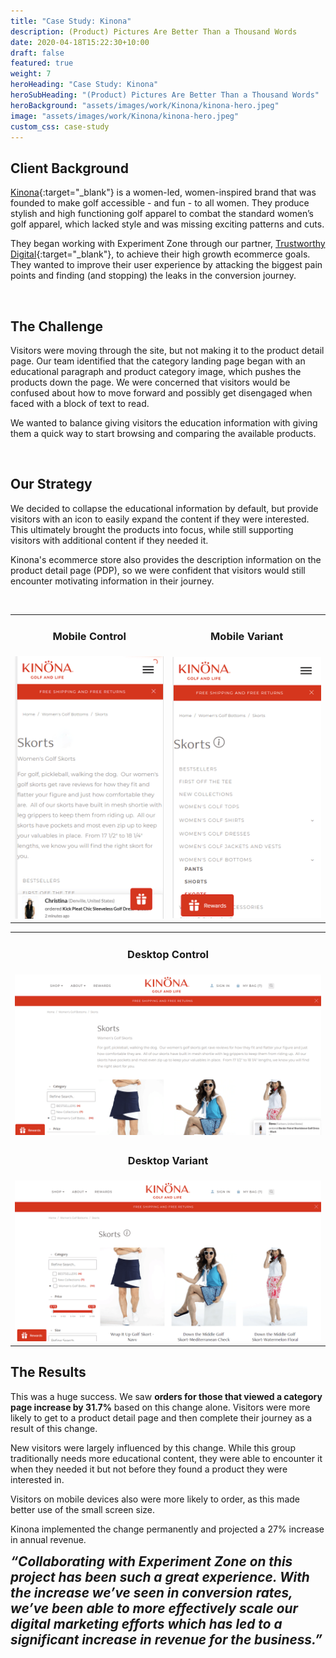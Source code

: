 ```yaml
---
title: "Case Study: Kinona"
description: (Product) Pictures Are Better Than a Thousand Words
date: 2020-04-18T15:22:30+10:00
draft: false
featured: true
weight: 7
heroHeading: "Case Study: Kinona"
heroSubHeading: "(Product) Pictures Are Better Than a Thousand Words"
heroBackground: "assets/images/work/Kinona/kinona-hero.jpeg"
image: "assets/images/work/Kinona/kinona-hero.jpeg"
custom_css: case-study
---
```


## Client Background

[Kinona](https://kinonasport.com/){:target="\_blank"} is a women-led, women-inspired brand that was founded to make golf accessible - and fun - to all women. They produce stylish and high functioning golf apparel to combat the standard women’s golf apparel, which lacked style and was missing exciting patterns and cuts.

They began working with Experiment Zone through our partner, [Trustworthy Digital](https://www.trustworthydigital.com/){:target="\_blank"}, to achieve their high growth ecommerce goals. They wanted to improve their user experience by attacking the biggest pain points and finding (and stopping) the leaks in the conversion journey.

<br>

## The Challenge

Visitors were moving through the site, but not making it to the product detail page. Our team identified that the category landing page began with an educational paragraph and product category image, which pushes the products down the page. We were concerned that visitors would be confused about how to move forward and possibly get disengaged when faced with a block of text to read.

We wanted to balance giving visitors the education information with giving them a quick way to start browsing and comparing the available products.

<br>

## Our Strategy

We decided to collapse the educational information by default, but provide visitors with an icon to easily expand the content if they were interested. This ultimately brought the products into focus, while still supporting visitors with additional content if they needed it.

Kinona's ecommerce store also provides the description information on the product detail page (PDP), so we were confident that visitors would still encounter motivating information in their journey.

<br>

<style>
    td {
        text-align: center
    }
    .content img {
        margin: 30px 0 60px 0;
        border: solid black 0.1px;
    }
    .content td h3 {
        color: black;
    }

</style>

<div>
    <table>
        <tr>
            <td><h3>Mobile Control</h3></td>
            <td><h3>Mobile Variant</h3></td>
        </tr>
        <tr>
            <td><img src="/assets/images/work/Kinona/Mobile-Control.png"></td>
            <td><img src="/assets/images/work/Kinona/Mobile-Variant.png"></td>
        </tr>
    </table>
    <table>    
        <tr>
            <td><h3>Desktop Control</h3></td>
        </tr>
        <tr>
            <td><img src="/assets/images/work/Kinona/Desktop-Control.png" ></td>
        </tr>
        <tr>
            <td><h3>Desktop Variant</h3></td>
        </tr>
        <tr>
            <td><img src="/assets/images/work/Kinona/Desktop-Variant.png" ></td>
        </tr>
    </table>
</div>

## The Results

This was a huge success. We saw **orders for those that viewed a category page increase by 31.7%** based on this change alone. Visitors were more likely to get to a product detail page and then complete their journey as a result of this change.

New visitors were largely influenced by this change. While this group traditionally needs more educational content, they were able to encounter it when they needed it but not before they found a product they were interested in.

Visitors on mobile devices also were more likely to order, as this made better use of the small screen size.

Kinona implemented the change permanently and projected a 27% increase in annual revenue.

<div><b><i style="font-size: 1.3rem">“Collaborating with Experiment Zone on this project has been such a great experience. With the increase we’ve seen in conversion rates, we’ve been able to more effectively scale our digital marketing efforts which has led to a significant increase in revenue for the business.”</i></b>
</div>
